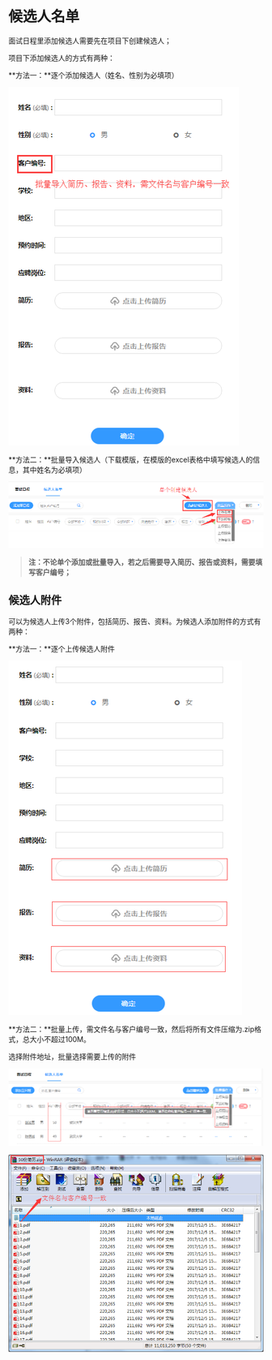 # 候选人名单

面试日程里添加候选人需要先在项目下创建候选人；

项目下添加候选人的方式有两种：

**方法一：**逐个添加候选人（姓名、性别为必填项）

![PNG](image/p3-0.png)

**方法二：**批量导入候选人（下载模版，在模版的excel表格中填写候选人的信息，其中姓名为必填项）

![PNG](image/p3-7.png)


> **注：不论单个添加或批量导入，若之后需要导入简历、报告或资料，需要填写客户编号；**

## 候选人附件 ##

可以为候选人上传3个附件，包括简历、报告、资料。为候选人添加附件的方式有两种：

**方法一：**逐个上传候选人附件

![PNG](image/p3-8.png)

**方法二：**批量上传，需文件名与客户编号一致，然后将所有文件压缩为.zip格式，总大小不超过100M。

选择附件地址，批量选择需要上传的附件

![PNG](image/p3-4.png)

![PNG](image/p3-3.png)
